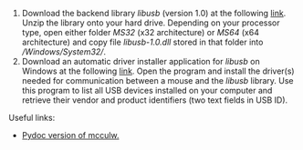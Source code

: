 <ol>
<li> Download the backend library <i>libusb</i> (version 1.0) at the following <a href="https://sourceforge.net/projects/libusb/files/">link</a>. Unzip the library onto your hard drive. Depending on your processor type, open either folder <i>MS32</i> (x32 architecture) or <i>MS64</i> (x64 architecture) and copy file <i>libusb-1.0.dll</i> stored in that folder into <i>/Windows/System32/</i>.
<li> Download an automatic driver installer application for <i>libusb</i> on Windows at the following <a href="http://zadig.akeo.ie/">link</a>. Open the program and install the driver(s) needed for communication between a mouse and the <i>libusb</i> library. Use this program to list all USB devices installed on your computer and retrieve their vendor and product identifiers (two text fields in USB ID).
</ol>
Useful links:

<ul>
  <li><a href="https://www.pydoc.io/pypi/mcculw-0.9.3/">Pydoc version of mcculw.</a>
</ul>

